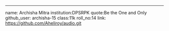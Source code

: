 ---
name: Archisha Mitra
institution:DPSRPK
quote:Be the One and Only
github_user: archisha-15
class:11k
roll_no:14
link: https://github.com/Aheliroy/audio.git
